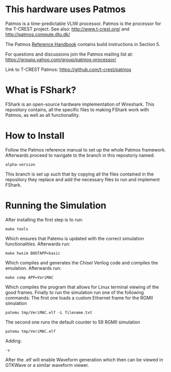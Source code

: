 This hardware uses Patmos
============

Patmos is a time-predictable VLIW processor.
Patmos is the processor for the T-CREST project.
See also: http://www.t-crest.org/ and http://patmos.compute.dtu.dk/

The Patmos [Reference Handbook](http://patmos.compute.dtu.dk/patmos_handbook.pdf)
contains build instructions in Section 5.

For questions and discussions join the Patmos mailing list at:
https://groups.yahoo.com/group/patmos-processor/

Link to T-CREST Patmos: https://github.com/t-crest/patmos

What is FShark?
===============

FShark is an open-source hardware implementation of Wireshark. This repository contains, all the specific files to making FShark work with Patmos, as well as all functionallity.

How to Install
==============
Follow the Patmos reference manual to set up the whole Patmos framework.
Afterwards proceed to navigate to the branch in this repostoriy named:
```
alpha-version
```
This branch is set up such that by copying all the files contained in the repository they replace and add the necessary files to run and implement FShark.

Running the Simulation
======================
After installing the first step is to run:
```
make tools
```
Which ensures that Patemu is updated with the correct simulation functionalities.
Afterwards run:
```
make hwsim BOOTAPP=basic
```
Which compiles and generates the Chisel Verilog code and compiles the emulation.
Afterwards run:
```
make comp APP=VeriMAC
```
Which compiles the program that allows for Linux terminal viewing of the good frames.
Finally to run the simulation run one of the following commands:
The first one loads a custom Ethernet frame for the RGMII simulation
```
patemu tmp/VeriMAC.elf -L filename.txt
```
The second one runs the default counter to 59 RGMII simulation
```
patemu tmp/VeriMAC.elf
```
Adding:
```
-v
```
After the .elf will enable Waveform generation which then can be viewed in GTKWave or a similar waveform viewer.
